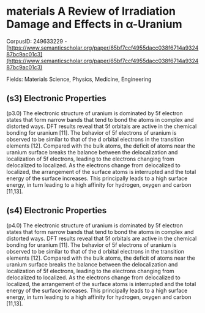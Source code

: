 # materials A Review of Irradiation Damage and Effects in α-Uranium

CorpusID: 249633229 - [https://www.semanticscholar.org/paper/65bf7ccf4955dacc038f6714a932487bc9ac01c3](https://www.semanticscholar.org/paper/65bf7ccf4955dacc038f6714a932487bc9ac01c3)

Fields: Materials Science, Physics, Medicine, Engineering

## (s3) Electronic Properties
(p3.0) The electronic structure of uranium is dominated by 5f electron states that form narrow bands that tend to bond the atoms in complex and distorted ways. DFT results reveal that 5f orbitals are active in the chemical bonding for uranium [11]. The behavior of 5f electrons of uranium is observed to be similar to that of the d orbital electrons in the transition elements [12]. Compared with the bulk atoms, the deficit of atoms near the uranium surface breaks the balance between the delocalization and localization of 5f electrons, leading to the electrons changing from delocalized to localized. As the electrons change from delocalized to localized, the arrangement of the surface atoms is interrupted and the total energy of the surface increases. This principally leads to a high surface energy, in turn leading to a high affinity for hydrogen, oxygen and carbon [11,13].
## (s4) Electronic Properties
(p4.0) The electronic structure of uranium is dominated by 5f electron states that form narrow bands that tend to bond the atoms in complex and distorted ways. DFT results reveal that 5f orbitals are active in the chemical bonding for uranium [11]. The behavior of 5f electrons of uranium is observed to be similar to that of the d orbital electrons in the transition elements [12]. Compared with the bulk atoms, the deficit of atoms near the uranium surface breaks the balance between the delocalization and localization of 5f electrons, leading to the electrons changing from delocalized to localized. As the electrons change from delocalized to localized, the arrangement of the surface atoms is interrupted and the total energy of the surface increases. This principally leads to a high surface energy, in turn leading to a high affinity for hydrogen, oxygen and carbon [11,13].
